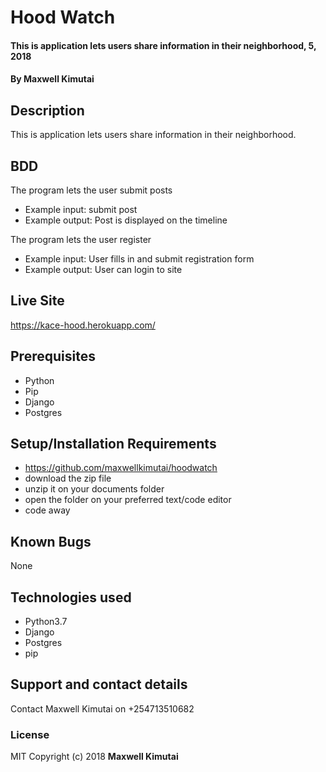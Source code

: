 # Hood Watch
#### This is application lets users share information in their neighborhood, 5, 2018
#### By **Maxwell Kimutai**
## Description
This is application lets users share information in their neighborhood.
## BDD
The program lets the user submit posts
* Example input: submit post
* Example output: Post is displayed on the timeline

The program lets the user register
* Example input: User fills in and submit registration form
* Example output: User can login to site

## Live Site
https://kace-hood.herokuapp.com/

## Prerequisites
* Python
* Pip
* Django
* Postgres

## Setup/Installation Requirements
* https://github.com/maxwellkimutai/hoodwatch
* download the zip file
* unzip it on your documents folder
* open the folder on your preferred text/code editor
* code away
## Known Bugs
None
## Technologies used
* Python3.7
* Django
* Postgres
* pip
## Support and contact details
Contact Maxwell Kimutai on +254713510682
### License
MIT
Copyright (c) 2018 **Maxwell Kimutai**
